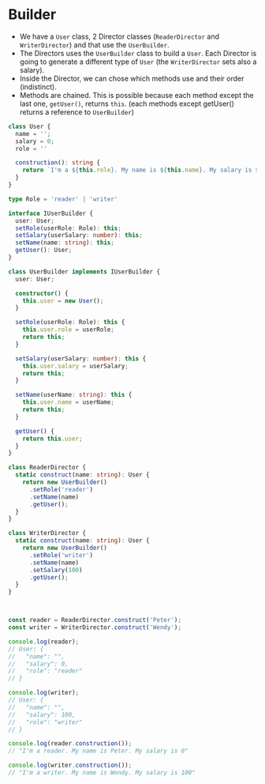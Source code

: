 # Builder

<!-- 
  TODO:
  What is?
  Separates the creation of the object from its representation so we can use the came construction process to create different representations
  It is similar to Factory.
  The difference is that the Builder is used to create more complex objects
-->

* We have a `User` class, 2 Director classes (`ReaderDirector` and `WriterDirector`) and that use the `UserBuilder`.
* The Directors uses the `UserBuilder` class to build a `User`. Each Director is going to generate a different type of `User`
  (the `WriterDirector` sets also a salary).
* Inside the Director, we can chose which methods use and their order (indistinct).
* Methods are chained. This is possible because each method except the last one, `getUser()`, returns `this`.
  (each methods except getUser() returns a reference to `UserBuilder`)

```ts
class User {
  name = '';
  salary = 0;
  role = ''

  construction(): string {
    return `I'm a ${this.role}. My name is ${this.name}. My salary is ${this.salary}`
  }
}

type Role = 'reader' | 'writer'

interface IUserBuilder {
  user: User;
  setRole(userRole: Role): this;
  setSalary(userSalary: number): this;
  setName(name: string): this;
  getUser(): User;
}

class UserBuilder implements IUserBuilder {
  user: User;

  constructor() {
    this.user = new User();
  }

  setRole(userRole: Role): this {
    this.user.role = userRole;
    return this;
  }

  setSalary(userSalary: number): this {
    this.user.salary = userSalary;
    return this;
  }

  setName(userName: string): this {
    this.user.name = userName;
    return this;
  }

  getUser() {
    return this.user;
  }
}

class ReaderDirector {
  static construct(name: string): User {
    return new UserBuilder()
      .setRole('reader')
      .setName(name)
      .getUser();
  }
}

class WriterDirector {
  static construct(name: string): User {
    return new UserBuilder()
      .setRole('writer')
      .setName(name)
      .setSalary(100)
      .getUser();
  }
}



const reader = ReaderDirector.construct('Peter');
const writer = WriterDirector.construct('Wendy');

console.log(reader);
// User: {
//   "name": "",
//   "salary": 0,
//   "role": "reader"
// } 

console.log(writer);
// User: {
//   "name": "",
//   "salary": 100,
//   "role": "writer"
// } 

console.log(reader.construction());
// "I'm a reader. My name is Peter. My salary is 0" 

console.log(writer.construction());
// "I'm a writer. My name is Wendy. My salary is 100"
```